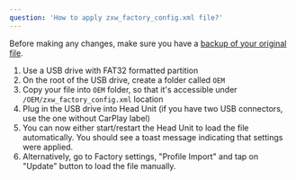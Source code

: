 ```yaml
---
question: 'How to apply zxw_factory_config.xml file?'
---
```

Before making any changes, make sure you have a [backup of your original file](/headunits/faq/zxw/pull-factory-config).

1. Use a USB drive with FAT32 formatted partition
2. On the root of the USB drive, create a folder called `OEM`
3. Copy your file into `OEM` folder, so that it's accessible under `/OEM/zxw_factory_config.xml` location
4. Plug in the USB drive into Head Unit (if you have two USB connectors, use the one without CarPlay label)
5. You can now either start/restart the Head Unit to load the file automatically. You should see a toast message indicating that settings were applied. 
6. Alternatively, go to Factory settings, "Profile Import" and tap on "Update" button to load the file manually.
